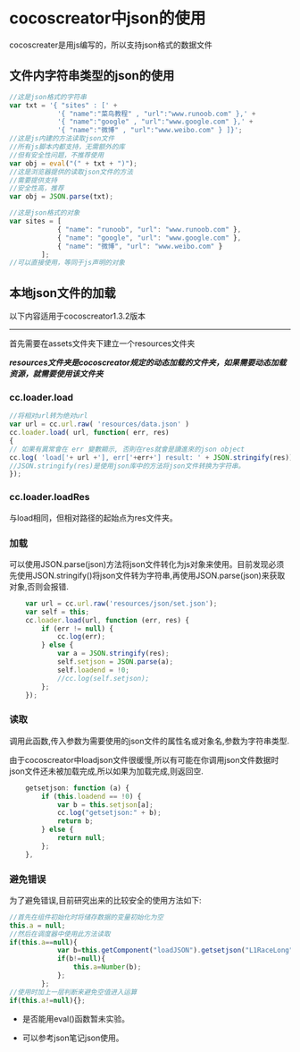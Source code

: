 # cocoscreator中json的使用
cocoscreater是用js编写的，所以支持json格式的数据文件

## 文件内字符串类型的json的使用

```javascript
//这是json格式的字符串
var txt = '{ "sites" : [' +
            '{ "name":"菜鸟教程" , "url":"www.runoob.com" },' +
            '{ "name":"google" , "url":"www.google.com" },' +
            '{ "name":"微博" , "url":"www.weibo.com" } ]}';
//这是js内建的方法读取json文件
//所有js脚本内都支持，无需额外的库
//但有安全性问题，不推荐使用
var obj = eval("(" + txt + ")");
//这是浏览器提供的读取json文件的方法
//需要提供支持
//安全性高，推荐
var obj = JSON.parse(txt);
```

```javascript
//这是json格式的对象
var sites = [
            { "name": "runoob", "url": "www.runoob.com" },
            { "name": "google", "url": "www.google.com" },
            { "name": "微博", "url": "www.weibo.com" }
        ];
//可以直接使用，等同于js声明的对象
```

## 本地json文件的加载
以下内容适用于cocoscreator1.3.2版本
***
首先需要在assets文件夹下建立一个resources文件夹

***resources文件夹是cocoscreator规定的动态加载的文件夹，如果需要动态加载资源，就需要使用该文件夹***

### cc.loader.load

```javascript
//将相对url转为绝对url
var url = cc.url.raw( 'resources/data.json' )
cc.loader.load( url, function( err, res)
{
// 如果有異常會在 err 變數顯示, 否則在res就會是讀進來的json object
cc.log( 'load['+ url +'], err['+err+'] result: ' + JSON.stringify(res));
//JSON.stringify(res)是使用json库中的方法将json文件转换为字符串。
});
```

### cc.loader.loadRes
与load相同，但相对路径的起始点为res文件夹。

### 加载
可以使用JSON.parse(json)方法将json文件转化为js对象来使用。目前发现必须先使用JSON.stringify()将json文件转为字符串,再使用JSON.parse(json)来获取对象,否则会报错.

```javascript
    var url = cc.url.raw('resources/json/set.json');
    var self = this;
    cc.loader.load(url, function (err, res) {
        if (err != null) {
            cc.log(err);
        } else {
            var a = JSON.stringify(res);
            self.setjson = JSON.parse(a);
            self.loadend = !0;
            //cc.log(self.setjson);
        };
    });
```
### 读取
调用此函数,传入参数为需要使用的json文件的属性名或对象名,参数为字符串类型.

由于cocoscreator中loadjson文件很缓慢,所以有可能在你调用json文件数据时json文件还未被加载完成,所以如果为加载完成,则返回空.

```javascript
    getsetjson: function (a) {
        if (this.loadend == !0) {
            var b = this.setjson[a];
            cc.log("getsetjson:" + b);
            return b;
        } else {
            return null;
        };
    },
```
### 避免错误
为了避免错误,目前研究出来的比较安全的使用方法如下:

```javascript
//首先在组件初始化时将储存数据的变量初始化为空
this.a = null;
//然后在调度器中使用此方法读取
if(this.a==null){
            var b=this.getComponent("loadJSON").getsetjson("L1RaceLong");
            if(b!=null){
                this.a=Number(b);
            };
        };
//使用时加上一层判断来避免空值进入运算
if(this.a!=null){};
```

* 是否能用eval()函数暂未实验。

* 可以参考json笔记json使用。